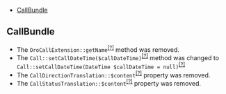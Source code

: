 - [CallBundle](#callbundle)

CallBundle
----------
* The `OroCallExtension::getName`<sup>[[?]](https://github.com/oroinc/OroCRMCallBundle/tree/4.2.0/Twig/OroCallExtension.php#L63 "Oro\Bundle\CallBundle\Twig\OroCallExtension::getName")</sup> method was removed.
* The `Call::setCallDateTime($callDateTime)`<sup>[[?]](https://github.com/oroinc/OroCRMCallBundle/tree/4.2.0/Entity/Call.php#L258 "Oro\Bundle\CallBundle\Entity\Call")</sup> method was changed to `Call::setCallDateTime(DateTime $callDateTime = null)`<sup>[[?]](https://github.com/oroinc/OroCRMCallBundle/tree/5.0.0/Entity/Call.php#L258 "Oro\Bundle\CallBundle\Entity\Call")</sup>
* The `CallDirectionTranslation::$content`<sup>[[?]](https://github.com/oroinc/OroCRMCallBundle/tree/4.2.0/Entity/CallDirectionTranslation.php#L30 "Oro\Bundle\CallBundle\Entity\CallDirectionTranslation::$content")</sup> property was removed.
* The `CallStatusTranslation::$content`<sup>[[?]](https://github.com/oroinc/OroCRMCallBundle/tree/4.2.0/Entity/CallStatusTranslation.php#L30 "Oro\Bundle\CallBundle\Entity\CallStatusTranslation::$content")</sup> property was removed.


